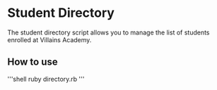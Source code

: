 # Student Directory

The student directory script allows you to manage the list of students enrolled at Villains Academy.

## How to use ##

'''shell
ruby directory.rb
'''
